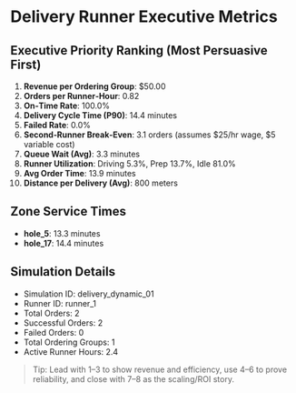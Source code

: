 # Delivery Runner Executive Metrics

## Executive Priority Ranking (Most Persuasive First)
1. **Revenue per Ordering Group**: $50.00
2. **Orders per Runner‑Hour**: 0.82
3. **On‑Time Rate**: 100.0%
4. **Delivery Cycle Time (P90)**: 14.4 minutes
5. **Failed Rate**: 0.0%
6. **Second‑Runner Break‑Even**: 3.1 orders (assumes $25/hr wage, $5 variable cost)
7. **Queue Wait (Avg)**: 3.3 minutes
8. **Runner Utilization**: Driving 5.3%, Prep 13.7%, Idle 81.0%
9. **Avg Order Time**: 13.9 minutes
10. **Distance per Delivery (Avg)**: 800 meters

## Zone Service Times
- **hole_5**: 13.3 minutes
- **hole_17**: 14.4 minutes


## Simulation Details
- Simulation ID: delivery_dynamic_01
- Runner ID: runner_1
- Total Orders: 2
- Successful Orders: 2
- Failed Orders: 0
- Total Ordering Groups: 1
- Active Runner Hours: 2.4

> Tip: Lead with 1–3 to show revenue and efficiency, use 4–6 to prove reliability, and close with 7–8 as the scaling/ROI story.

